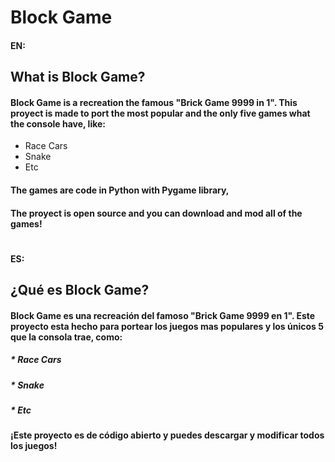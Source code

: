 # Block Game

#### __EN:__
## What is Block Game?

#### Block Game is a recreation the famous "Brick Game 9999 in 1". This proyect is made to port the most popular and the only five games what the console have, like:

- Race Cars 
- Snake
- Etc

#### The games are code in Python with Pygame library,

#### The proyect is open source and you can download and mod all of the games!

#

#### __ES:__

## ¿Qué es Block Game?

#### Block Game es una recreación del famoso "Brick Game 9999 en 1". Este proyecto esta hecho para portear los juegos mas populares y los únicos 5 que la consola trae, como:

##### * Race Cars 
##### * Snake
##### * Etc

#### ¡Este proyecto es de código abierto y puedes descargar y modificar todos los juegos!


